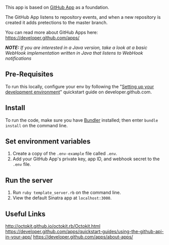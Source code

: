 This app is based on [GitHub App](https://developer.github.com/apps/about-apps/) as a foundation.

The GitHub App listens to repository events, and when a new repository is created it adds pretections to the master branch.

You can read more about GitHub Apps here: https://developer.github.com/apps/

*__NOTE:__ If you are interested in a Java version, take a look at a basic WebHook implementation written in Java that listens to WebHook notifications*

## Pre-Requisites

To run this locally, configure your env by following the "[Setting up your development environment](https://developer.github.com/apps/quickstart-guides/setting-up-your-development-environment/)" quickstart guide on developer.github.com.


## Install

To run the code, make sure you have [Bundler](http://gembundler.com/) installed; then enter `bundle install` on the command line.

## Set environment variables

1. Create a copy of the `.env-example` file called `.env`.
2. Add your GitHub App's private key, app ID, and webhook secret to the `.env` file.

## Run the server

1. Run `ruby template_server.rb` on the command line.
1. View the default Sinatra app at `localhost:3000`.

## Useful Links
http://octokit.github.io/octokit.rb/Octokit.html
https://developer.github.com/apps/quickstart-guides/using-the-github-api-in-your-app/
https://developer.github.com/apps/about-apps/
